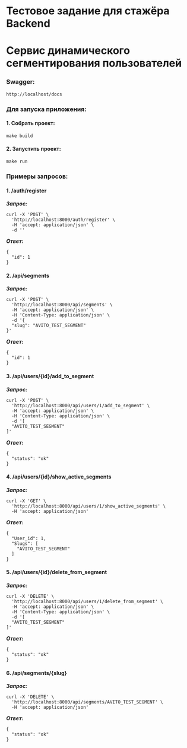 # Тестовое задание для стажёра Backend
# Сервис динамического сегментирования пользователей

### Swagger:
```
http://localhost/docs
```

### Для запуска приложения:

#### 1. Собрать проект:
```
make build
```

#### 2. Запустить проект:
```
make run
```

### Примеры запросов:
#### 1. /auth/register

***Запрос:***
```
curl -X 'POST' \
  'http://localhost:8000/auth/register' \
  -H 'accept: application/json' \
  -d ''
```
***Ответ:***
```
{
  "id": 1
}
```

#### 2. /api/segments

***Запрос:***
```
curl -X 'POST' \
  'http://localhost:8000/api/segments' \
  -H 'accept: application/json' \
  -H 'Content-Type: application/json' \
  -d '{
  "slug": "AVITO_TEST_SEGMENT"
}'
```
***Ответ:***
```
{
  "id": 1
}
```

#### 3. /api/users/{id}/add_to_segment

***Запрос:***
```
curl -X 'POST' \
  'http://localhost:8000/api/users/1/add_to_segment' \
  -H 'accept: application/json' \
  -H 'Content-Type: application/json' \
  -d '[
  "AVITO_TEST_SEGMENT"
]'
```
***Ответ:***
```
{
  "status": "ok"
}
```

#### 4. /api/users/{id}/show_active_segments

***Запрос:***
```
curl -X 'GET' \
  'http://localhost:8000/api/users/1/show_active_segments' \
  -H 'accept: application/json'
```
***Ответ:***
```
{
  "User_id": 1,
  "Slugs": [
    "AVITO_TEST_SEGMENT"
  ]
}
```

#### 5. /api/users/{id}/delete_from_segment

***Запрос:***
```
curl -X 'DELETE' \
  'http://localhost:8000/api/users/1/delete_from_segment' \
  -H 'accept: application/json' \
  -H 'Content-Type: application/json' \
  -d '[
  "AVITO_TEST_SEGMENT"
]'
```
***Ответ:***
```
{
  "status": "ok"
}
```

#### 6. /api/segments/{slug}

***Запрос:***
```
curl -X 'DELETE' \
  'http://localhost:8000/api/segments/AVITO_TEST_SEGMENT' \
  -H 'accept: application/json'
```
***Ответ:***
```
{
  "status": "ok"
}
```
